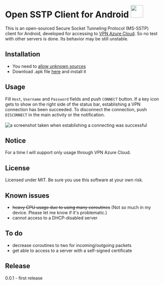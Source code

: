 # Open SSTP Client for Android <img src="https://github.com/kittoku/Open-SSTP-Client/raw/master/images/icon.png" height="40">
This is an open-sourced Secure Socket Tunneling Protocol (MS-SSTP) client for Android, developed for accessing to 
[VPN Azure Cloud](https://www.vpnazure.net/). So no test with other servers is done. Its behavior may be still unstable.

## Installation
* You need to [allow unknown sources](https://developer.android.com/studio/publish/#unknown-sources) 
* Download .apk file [here](https://github.com/kittoku/Open-SSTP-Client/raw/master/releases/0.0.1.1/release/app-release.apk) and install it

## Usage
Fill `Host`, `Username` and `Password` fields and push `CONNECT` button. If a key icon gets to show on the right side of the status bar, 
establishing a VPN connection has been succeeded. To disconnect the connection, push `DISCONNECT` in the main activity or 
the notification.  
<br>
![a screenshot taken when establishing a connecting was successful](https://github.com/kittoku/Open-SSTP-Client/raw/master/images/example.jpg "success in connecting")

## Notice
For a time I will support only usage through VPN Azure Cloud.

## License
Licensed under MIT. Be sure you use this software at your own risk. 

## Known issues
* ~~heavy CPU usage due to using many coroutines~~ (Not so much in my device. Please let me know if it's problematic.)
* cannot access to a DHCP-disabled server 

## To do
* decrease coroutines to two for incoming/outgoing packets
* get able to access to a server with a self-signed certificate

## Release
0.0.1 - first release